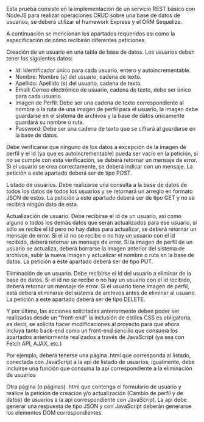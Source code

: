 Esta prueba consiste en la implementación de un servicio REST básico con NodeJS para realizar operaciones CRUD sobre una base de datos de usuarios, se deberá utilizar el framework Express y el ORM Sequelize.

A continuación se mencionan los apartados requeridos así como la especificación de cómo recibirán diferentes peticiones.

Creación de un usuario en una tabla de base de datos. Los usuarios deben tener los siguientes datos:

- Id: Identificador único para cada usuario, entero y autoincrementable.
- Nombre: Nombre (s) del usuario, cadena de texto.
- Apellido: Apellido (s) del usuario, cadena de texto.
- Email: Correo electrónico de usuario, cadena de texto, debe ser único para cada usuario.
- Imagen de Perfil: Debe ser una cadena de texto correspondiente al nombre o la ruta de una imagen de perfil para el usuario, la imagen debe guardarse en el sistema de archivos y la base de datos únicamente guardará su nombre o ruta.
- Password: Debe ser una cadena de texto que se cifrará al guardarse en la base de datos.

Debe verificarse que ninguno de los datos a excepción de la imagen de perfil y el id (ya que es autoincrementable) pueda ser vacío en la petición, si no se cumple con esta verificación, se deberá retornar un mensaje de error. Si el usuario se crea correctamente, se deberá indicar con un mensaje. La petición a este apartado deberá ser de tipo POST.

Listado de usuarios. Debe realizarse una consulta a la base de datos de todos los datos de todos los usuarios y se retornará un arreglo en formato JSON de estos. La petición a este apartado deberá ser de tipo GET y no se recibirá ningún dato de esta.

Actualización de usuario. Debe recibirse el id de un usuario, así como alguno o todos los demás datos que serán actualizados para ese usuario, si sólo se recibe el id pero no hay datos para actualizar, se deberá retornar un mensaje de error. Si el id no se recibe o no hay un usuario con el id recibido, deberá retornar un mensaje de error. Si la imagen de perfil de un usuario se actualiza, deberá borrarse la imagen anterior del sistema de archivos, subir la nueva imagen y actualizar el nombre o ruta en la base de datos. La petición a este apartado deberá ser de tipo PUT.

Eliminación de un usuario. Debe recibirse el id del usuario a eliminar de la base de datos. Si el id no se recibe o no hay un usuario con el id recibido, deberá retornar un mensaje de error. Si el usuario tiene imagen de perfil, está deberá eliminarse del sistema de archivos antes de eliminar al usuario. La petición a este apartado deberá ser de tipo DELETE.

Y por último, las acciones solicitadas anteriormente deben poder ser realizadas desde un "front-end" la inclusión de estilos CSS es obligatoria, es decir, se solicita hacer modificaciones al proyecto para que ahora incluya tanto back-end como un front-end sencillo que consuma los apartados anteriormente realizados a través de JavaScript (ya sea con Fetch API, AJAX, etc.)

Por ejemplo, deberá tenerse una página .html que corresponda al listado, conectada con JavaScript a la api de listado de usuarios, igualmente, debe incluirse una función que consuma la api correspondiente a la eliminación de usuarios

Otra página (o páginas) .html que contenga el formulario de usuario y realice la petición de creación y/o actualización (Cambio de perfil y de datos) de usuarios a la api correspondiente con JavaScript. La api debe generar una respuesta de tipo JSON y con JavaScript deberán generarse los elementos DOM correspondientes.
